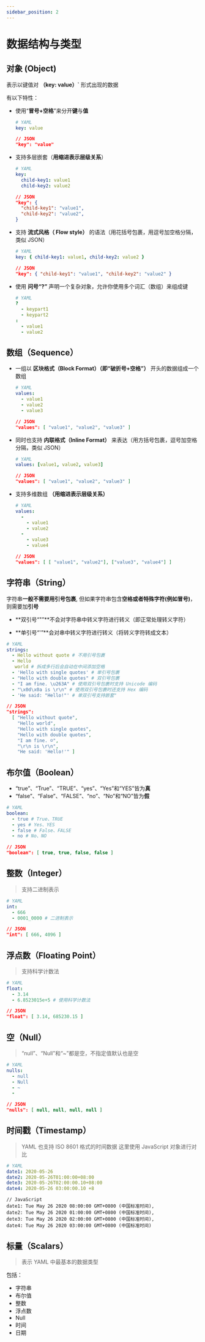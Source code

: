 ```yaml
---
sidebar_position: 2
---
```


# 数据结构与类型

## 对象 (Object)

表示以键值对 **（key: value）`** 形式出现的数据

有以下特性：

- 使用“**冒号+空格**”来分开**键**与**值**
  ```YAML
  # YAML
  key: value
  ```

  ```JSON
  // JSON
  "key": "value"
  ```

- 支持多层嵌套（**用缩进表示层级关系**）
  ```YAML
  # YAML
  key:
    child-key1: value1
    child-key2: value2
  ```

  ```JSON
  // JSON
  "key": {
    "child-key1": "value1",
    "child-key2": "value2",
  }
  ```
- 支持 **流式风格（ Flow style）** 的语法（用花括号包裹，用逗号加空格分隔，类似 JSON）
  ```YAML
  # YAML
  key: { child-key1: value1, child-key2: value2 }
  ```

  ```JSON
  // JSON
  "key": { "child-key1": "value1", "child-key2": "value2" }
  ```

- 使用 **问号“?”** 声明一个复杂对象，允许你使用多个词汇（数组）来组成键
  ```YAML
  # YAML
  ?
    - keypart1
    - keypart2
  :
    - value1
    - value2

## 数组（Sequence）

- 一组以 **区块格式（Block Format）（即“破折号+空格”）** 开头的数据组成一个数组
  ```YAML
  # YAML
  values:
    - value1
    - value2
    - value3
  ```
  
  ```JSON
  // JSON
  "values": [ "value1", "value2", "value3" ]
  ```

- 同时也支持 **内联格式（Inline Format）** 来表达（用方括号包裹，逗号加空格分隔，类似 JSON）
  ```YAML
  # YAML
  values: [value1, value2, value3]
  ```
  
  ```JSON
  // JSON
  "values": [ "value1", "value2", "value3" ]
  ```

- 支持多维数组 **（用缩进表示层级关系）**
  ```YAML
  # YAML
  values:
    -
      - value1
      - value2
    -
      - value3
      - value4
  ```

  ```JSON
  // JSON
  "values": [ [ "value1", "value2"], ["value3", "value4"] ]
  ```

## 字符串（String）

字符串**一般不需要用引号包裹**, 但如果字符串包含**空格或者特殊字符(例如冒号)**，则需要加**引号**

- **双引号“"”**不会对字符串中转义字符进行转义（即正常处理转义字符）

- **单引号“'”**会对串中转义字符进行转义（将转义字符转成文本）

```YAML
# YAML
strings:
  - Hello without quote # 不用引号包裹
  - Hello
   world # 拆成多行后会自动在中间添加空格
  - 'Hello with single quotes' # 单引号包裹
  - "Hello with double quotes" # 双引号包裹
  - "I am fine. \u263A" # 使用双引号包裹时支持 Unicode 编码
  - "\x0d\x0a is \r\n" # 使用双引号包裹时还支持 Hex 编码
  - 'He said: "Hello!"' # 单双引号支持嵌套"
```

```JSON
// JSON
"strings":
  [ "Hello without quote",
    "Hello world",
    "Hello with single quotes",
    "Hello with double quotes",
    "I am fine. ☺",
    "\r\n is \r\n",
    "He said: 'Hello!'" ]
```

## 布尔值（Boolean）

- “true”、“True”、“TRUE”、“yes”、“Yes”和“YES”皆为**真**
- “false”、“False”、“FALSE”、“no”、“No”和“NO”皆为**假**

```YAML
# YAML
boolean:
  - true # True、TRUE
  - yes # Yes、YES
  - false # False、FALSE
  - no # No、NO
```

```JSON
// JSON
"boolean": [ true, true, false, false ]
```

## 整数（Integer）

> 支持二进制表示

```YAML
# YAML
int:
  - 666
  - 0001_0000 # 二进制表示
```

```JSON
// JSON
"int": [ 666, 4096 ]
```

## 浮点数（Floating Point）

> 支持科学计数法

```YAML
# YAML
float:
  - 3.14
  - 6.8523015e+5 # 使用科学计数法
```

```JSON
// JSON
"float": [ 3.14, 685230.15 ]
```

## 空（Null）

> “null”、“Null”和“~”都是空，不指定值默认也是空

```YAML
# YAML
nulls:
  - null
  - Null
  - ~
  -
```

```JSON
// JSON
"nulls": [ null, null, null, null ]
```
## 时间戳（Timestamp）

> YAML 也支持 ISO 8601 格式的时间数据
> 这里使用 JavaScript 对象进行对比

```YAML
# YAML
date1: 2020-05-26
date2: 2020-05-26T01:00:00+08:00
dete3: 2020-05-26T02:00:00.10+08:00
date4: 2020-05-26 03:00:00.10 +8
```

```JS
// JavaScript
date1: Tue May 26 2020 08:00:00 GMT+0800 (中国标准时间),
date2: Tue May 26 2020 01:00:00 GMT+0800 (中国标准时间),
dete3: Tue May 26 2020 02:00:00 GMT+0800 (中国标准时间),
date4: Tue May 26 2020 03:00:00 GMT+0800 (中国标准时间)
```

## 标量（Scalars）

> 表示 YAML 中最基本的数据类型

包括：
- 字符串
- 布尔值
- 整数
- 浮点数
- Null
- 时间
- 日期
